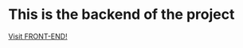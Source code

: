 <h1>This is the backend of the project</h1>
<a href="https://github.com/Nafishsy/Dekho-frontend">Visit FRONT-END!</a>
